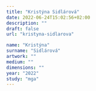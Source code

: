 ```yaml
---
title: "Kristýna Sidlárová"
date: 2022-06-24T15:02:56+02:00
description: ""
draft: false
url: "kristyna-sidlarova"

name: "Kristýna"
surname: "Sidlárová"
artwork: ""
medium: ""
dimensions: ""
year: "2022"
study: "mga"
---
```

